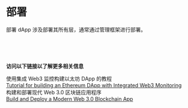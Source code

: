 # 部署

部署 dApp 涉及部署其所有层，通常通过管理框架进行部署。


<br>
<br>
<br>

**访问以下链接以了解更多相关信息**<br>

使用集成 Web3 监控构建以太坊 DApp 的教程<br>
[Tutorial for building an Ethereum DApp with Integrated Web3 Monitoring](https://www.moesif.com/blog/blockchain/ethereum/Tutorial-for-building-Ethereum-Dapp-with-Integrated-Error-Monitoring/)<br>
构建和部署现代 Web 3.0 区块链应用程序<br>
[Build and Deploy a Modern Web 3.0 Blockchain App](https://youtu.be/Wn_Kb3MR_cU)<br>